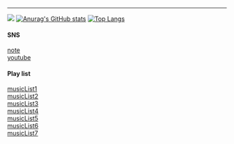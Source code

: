 ***
![](https://github-profile-summary-cards.vercel.app/api/cards/profile-details?username=ryusukevlc&theme=monokai)
[![Anurag's GitHub stats](https://github-readme-stats.vercel.app/api?username=ryusukevlc&theme=radical)](https://github.com/anuraghazra/github-readme-stats)
[![Top Langs](https://github-readme-stats.vercel.app/api/top-langs/?username=ryusukevlc&layout=compact&theme=radical)](https://github.com/anuraghazra/github-readme-stats)


#### SNS  
[note](https://note.com/ryusuke1)  
[youtube](https://www.youtube.com/channel/UCKuLCyJ6xu1ofOw7AsbSP8A/featured)


#### Play list  
[musicList1](https://youtube.com/playlist?list=PL5uhcny8QJzZZ6I_O2lW4gbqUz-1B8mWI)  
[musicList2](https://youtube.com/playlist?list=PL5uhcny8QJzbwrjCc5IVypsJXEAnEVdhd)  
[musicList3](https://youtube.com/playlist?list=PL5uhcny8QJzYiz91UqHJxWgPHrTYC_573)  
[musicList4](https://youtube.com/playlist?list=PL5uhcny8QJzYlM51otLlqeSdHIoBmaIO4)  
[musicList5](https://youtube.com/playlist?list=PL5uhcny8QJzaA9BMhqE6pA-0-ukRUQYFg)  
[musicList6](https://youtube.com/playlist?list=PL5uhcny8QJzYXWlAn2V6oLDAvAxyn8d1j)  
[musicList7](https://youtube.com/playlist?list=PL5uhcny8QJzb32pOs0hKIJgC6AJN4DWs-)  

